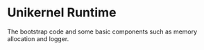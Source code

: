# Unikernel Runtime
The bootstrap code and some basic components such as memory allocation and logger.
